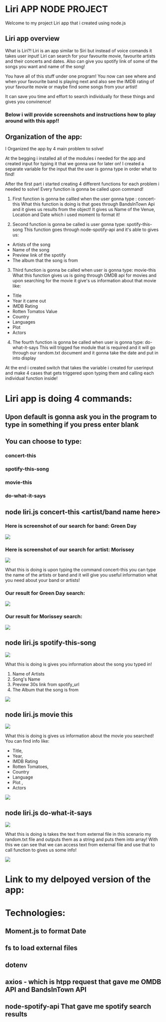 #  Liri APP NODE PROJECT

Welcome to my project Liri app that i created using node.js

## Liri app overview

What is Liri?!  Liri is an app similar to Siri but instead of voice comands it takes user input!
Liri can search for your favourite movie, favourite artists and their concerts and dates. Also can give you spotify link of some of the songs you want and name of the song!

You have all of this stuff under one program! You now can see where and when your favourite band is playing next and also see the IMDB rating of your favourite movie or maybe find some songs from your artist! 

It can save you time and effort to search individually for these things and gives you convinence!

### Below i will provide screenshots and instructions how to play around with this app!!

## Organization of the app:
I Organized the app by 4 main problem to solve!

At the begging i installed all of the modules i needed for the app and created input for typing it that we gonna use for later on! I created a separate variable for the input that the user is gonna type in order what to find!

After the  first part i started creating 4 different functions for each problem i needed to solve!
Every function is gonna be called upon command!
1. First function is gonna be callled when the user gonna type : concert-this
What this function is doing is that goes through BandsInTown Api and it gives us results from the object! It gives us Name of the Venue, Location and Date which i used moment to format it!

2. Second function is gonna be called is user gonna type: spotify-this-song
This function goes through node-spotify-api and it's able to gives us:
* Artists of the song
* Name of the song
* Preview link of the spotify
* The album that the song is from

3. Third function is gonna be called when user is gonna type: movie-this 
What this function gives us is going through OMDB api for movies and upon searching for the movie it give's us information about that movie like:
* Title
* Year it came out
* IMDB Rating
* Rotten Tomatos Value
* Country 
* Languages
* Plot 
* Actors

4. The fourth function is gonna be called when user is gonna type: do-what-it-says 
This will trigged fse module that is required and it will go through our random.txt document and it gonna take the date and put in into display

At the end i created switch that takes the variable i created for userinput and make 4 cases that gets triggered upon typing them and calling each individual function inside!

# Liri app is doing 4 commands:
## Upon default is gonna ask you in the program to type in something if you press enter blank

## You can choose to type: 
### concert-this
### spotify-this-song
### movie-this
### do-what-it-says


##  node liri.js concert-this  <artist/band name  here>

### Here is screenshot of our search for band: Green Day
![](screenshots/ss_greenday_search.png)

### Here is screenshot of our search for artist: Morissey
![](screenshots/ss_morissey_search.png)

What this is doing is upon typing the command concert-this you can type the name of the artists or band and it will give you useful information what you need about your band or artists!

### Our result for Green Day search: 

![](screenshots/concert_this_ss.png)

### Our result for Morissey search:
![](screenshots/morrisey_search.png)

## node liri.js spotify-this-song <song name here>

![](screenshots/spotify-this-song_search.png)

What this is doing is gives you information about the song you typed in! 
1. Name of Artists
2. Song's Name
3. Preview 30s link from spotify_url
4. The Album that the song is from

![](screenshots/spotify_results.png)

## node liri.js movie this <movie name here>

![](screenshots/movie-this_search.png)

What this is doing is gives us information about the movie you searched! You can find info like:
* Title,
* Year,
* IMDB Rating
* Rotten Tomatoes,
* Country
* Language
* Plot ,
* Actors 

![](screenshots/movie-search_results.png)

## node liri.js do-what-it-says 

![](screenshots/do-what-it-says-search.png)

What this is doing is takes the text from external file in this scenario my random.txt file and outputs them as a string and puts them into array!
With this we can see that we can access text from external file and use that to call function to gives us some info!

![](screenshots/do-what-it-says_result.png)


# Link to my delpoyed version of the app:



# Technologies:

## Moment.js to format Date
## fs to load external files
## dotenv 
## axios - which is htpp request that gave me OMDB API and BandsInTown API
## node-spotify-api  That gave me spotify search results







